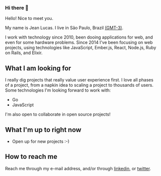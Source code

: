 ### Hi there 👋

Hello! Nice to meet you. 

My name is Jean Lucas. I live in São Paulo, Brazil [(GMT-3)](https://time.is/GMT-3). 

I work with technology since 2010, been dooing applications for web, and even for some hardware problems. Since 2014 I've been focusing on web projects, using technologies like JavaScript, Ember.js, React, Node.js, Ruby on Rails, and Elixir. 

## What I am looking for

I really dig projects that really value user experience first. I love all phases of a project, from a napkin idea to scaling a project to thousands of users. Some technologies I'm looking forward to work with:

* Go
* JavaScript

I'm also open to collaborate in open source projects!

## What I'm up to right now

* Open up for new projects :-)

## How to reach me
Reach me through my e-mail address, and/or through [linkedin](https://www.linkedin.com/in/jeanlucaslima/), or [twitter](https://twitter.com/aleattorium).
